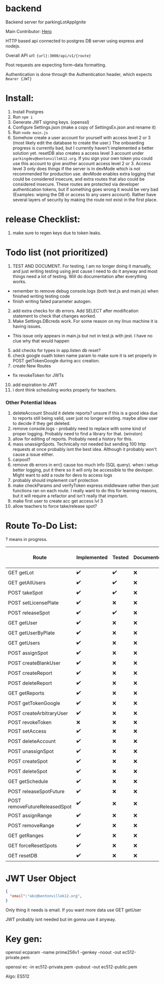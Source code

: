 # backend

Backend server for parkingLotAppIgnite

Main Contributor: [Hero](https://github.com/TheHeroBrine422)

HTTP based api connected to postgres DB server using express and nodejs.

Overall API url: `{url}:3000/api/v1/{route}`

Post requests are expecting form-data formatting.

Authentication is done through the Authentication header, which expects `Bearer {JWT}`

# Install:

1. Install Postgres
2. Run `npm i`
3. Generate JWT signing keys. (openssl)
4. Configure Settings.json (make a copy of SettingsEx.json and rename it)
5. Run `node main.js`
6. Somehow create a user account for yourself with access level 2 or 3 (most likely edit the database to create the user.) The onboarding progress is currently bad, but I currently haven't implemented a better solution yet. resetDB also creates a access level 3 account under `parkingdev@bentonvillek12.org`. If you sign your own token you could use this account to give another account access level 2 or 3. Access level 3 only does things if the server is in devMode which is not recommended for production use. devMode enables extra logging that could be considered insecure, and extra routes that also could be considered insecure. These routes are protected via developer authentication tokens, but if something goes wrong it would be very bad (Examples: wiping the DB or access to any users account). Rather have several layers of security by making the route not exist in the first place.

# release Checklist:

1. make sure to regen keys due to token leaks.

# Todo list (not prioritized)

1. TEST AND DOCUMENT. For testing, I am no longer doing it manually, and just writing testing using jest cause I need to do it anyway and most things need a lot of testing. Will do documentation after everything works.
  * remember to remove debug console.logs (both test.js and main.js) when finished writing testing code
  * finish writing failed parameter autogen.
2. add extra checks for db errors. Add SELECT after modification statement to check that changes worked.
4. Make Settings.DBcreds work. For some reason on my linux machine it is having issues.
  * This issue only appears in main.js but not in test.js with jest. I have no clue why that would happen
5. add checks for types in app.listen db reset?
6. check google ouath token name param to make sure it is set properly in POST getTokenGoogle during acc creation.
6. create New Routes
  * fix revokeToken for JWTs
10. add expiration to JWT
11. i dont think scheduling works properly for teachers.

### Other Potential Ideas

1. deleteAccount Should it delete reports? unsure if this is a good idea due to reports still being valid, user just no longer existing. maybe allow user to decide if they get deleted.
2. remove console.logs - probably need to replace with some kind of proper logging. Probably need to find a library for that. (winston)
3. allow for editing of reports. Probably need a history for this.
4. mass unassignSpots. Technically not needed but sending 100 http requests at once probably isnt the best idea. Although it probably won't cause a issue either.
5. carpool?
6. remove db errors in err() cause too much info (SQL query). when i setup better logging, put it there so it will only be accessible to the devloper. Might want to add a route for devs to access logs
7. probably should implement csrf protection
8. make checkParams and verifyToken express middleware rather then just functions ran on each route. I really want to do this for learning reasons, but it will require a refactor and isn't really that important.
9. make first user to create acc get access lvl 3
10. allow teachers to force take/release spot?

# Route To-Do List:

? means in progress.

| Route | Implemented | Tested | Documented | Added to AutoTest (test/test.js) |
| ----- | ----- | ----- | ----- | ----- |
| GET getLot | :heavy_check_mark: | :heavy_check_mark: | :x: | :heavy_check_mark: |
| GET getAllUsers | :heavy_check_mark: | :heavy_check_mark: | :x: | :heavy_check_mark: |
| POST takeSpot | :heavy_check_mark: | :heavy_check_mark: | :x: | :heavy_check_mark:
| POST setLicensePlate | :heavy_check_mark: | :x: | :x: | :x:
| POST releaseSpot | :heavy_check_mark: | :heavy_check_mark: | :x: | :heavy_check_mark: |
| GET getUser | :heavy_check_mark: | :x: | :x: | :x: |
| GET getUserByPlate | :heavy_check_mark: | :x: | :x: | :x:
| GET getUsers | :heavy_check_mark: | :x: | :x: | :x:
| POST assignSpot | :heavy_check_mark: | :x: | :x: | :x:
| POST createBlankUser | :heavy_check_mark: | :x: | :x: | :x:
| POST createReport | :heavy_check_mark: | :x: | :x: | :x:
| POST deleteReport | :heavy_check_mark: | :x: | :x: | :x:
| GET getReports | :heavy_check_mark: | :x: | :x: | :x:
| POST getTokenGoogle | :heavy_check_mark: | :x: | :x: | NA
| POST createArbitraryUser | :heavy_check_mark: | :x: | :x: | :x:
| POST revokeToken | :x: | :x: | :x: | :x:
| POST setAccess | :heavy_check_mark: | :x: | :x: | :x:
| POST deleteAccount | :heavy_check_mark: | :x: | :x: | :x:
| POST unassignSpot | :heavy_check_mark: | :x: | :x: | :x:
| POST createSpot | :heavy_check_mark: | :x: | :x: | :x:
| POST deleteSpot | :heavy_check_mark: | :x: | :x: | :x:
| GET getSchedule | :heavy_check_mark: | :x: | :x: | :x:
| POST releaseSpotFuture | :heavy_check_mark: | :x: | :x: | :x:
| POST removeFutureReleasedSpot | :heavy_check_mark: | :x: | :x: | :x:
| POST assignRange | :heavy_check_mark: | :x: | :x: | :x:
| POST removeRange | :heavy_check_mark: | :x: | :x: | :x:
| GET getRanges | :heavy_check_mark: | :x: | :x: | :x:
| GET forceResetSpots | :heavy_check_mark: | :x: | :x: | :x:
| GET resetDB | :heavy_check_mark: | :x: | :x: | :x:

# JWT User Object

```json
{
  "email":"abc@bentonvillek12.org",
}
```

Only thing it needs is email. If you want more data use GET getUser

JWT probably isnt needed but im gonna use it anyway.

# Key gen:
openssl ecparam -name prime256v1 -genkey -noout -out ec512-private.pem

openssl ec -in ec512-private.pem -pubout -out ec512-public.pem

Algo: ES512
